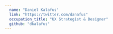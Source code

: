 ```yaml
---
  name: "Daniel Kalafus"
  link: "https://twitter.com/danafus"
  occupation_title: "UX Strategist & Designer"
  github: "dkalafus"
---
```

